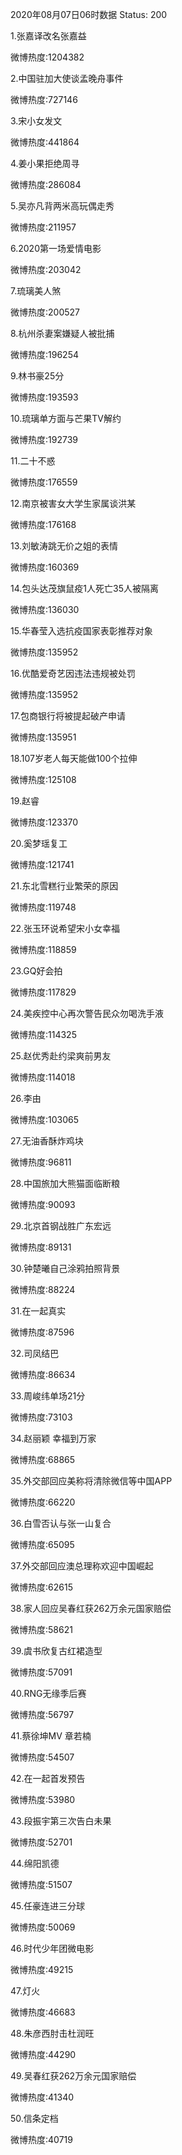 2020年08月07日06时数据
Status: 200

1.张嘉译改名张嘉益

微博热度:1204382

2.中国驻加大使谈孟晚舟事件

微博热度:727146

3.宋小女发文

微博热度:441864

4.姜小果拒绝周寻

微博热度:286084

5.吴亦凡背两米高玩偶走秀

微博热度:211957

6.2020第一场爱情电影

微博热度:203042

7.琉璃美人煞

微博热度:200527

8.杭州杀妻案嫌疑人被批捕

微博热度:196254

9.林书豪25分

微博热度:193593

10.琉璃单方面与芒果TV解约

微博热度:192739

11.二十不惑

微博热度:176559

12.南京被害女大学生家属谈洪某

微博热度:176168

13.刘敏涛跳无价之姐的表情

微博热度:160369

14.包头达茂旗鼠疫1人死亡35人被隔离

微博热度:136030

15.华春莹入选抗疫国家表彰推荐对象

微博热度:135952

16.优酷爱奇艺因违法违规被处罚

微博热度:135952

17.包商银行将被提起破产申请

微博热度:135951

18.107岁老人每天能做100个拉伸

微博热度:125108

19.赵睿

微博热度:123370

20.奚梦瑶复工

微博热度:121741

21.东北雪糕行业繁荣的原因

微博热度:119748

22.张玉环说希望宋小女幸福

微博热度:118859

23.GQ好会拍

微博热度:117829

24.美疾控中心再次警告民众勿喝洗手液

微博热度:114325

25.赵优秀赴约梁爽前男友

微博热度:114018

26.李由

微博热度:103065

27.无油香酥炸鸡块

微博热度:96811

28.中国旅加大熊猫面临断粮

微博热度:90093

29.北京首钢战胜广东宏远

微博热度:89131

30.钟楚曦自己涂鸦拍照背景

微博热度:88224

31.在一起真实

微博热度:87596

32.司凤结巴

微博热度:86634

33.周峻纬单场21分

微博热度:73103

34.赵丽颖 幸福到万家

微博热度:68865

35.外交部回应美称将清除微信等中国APP

微博热度:66220

36.白雪否认与张一山复合

微博热度:65095

37.外交部回应澳总理称欢迎中国崛起

微博热度:62615

38.家人回应吴春红获262万余元国家赔偿

微博热度:58621

39.虞书欣复古红裙造型

微博热度:57091

40.RNG无缘季后赛

微博热度:56797

41.蔡徐坤MV 章若楠

微博热度:54507

42.在一起首发预告

微博热度:53980

43.段振宇第三次告白未果

微博热度:52701

44.绵阳凯德

微博热度:51507

45.任豪连进三分球

微博热度:50069

46.时代少年团微电影

微博热度:49215

47.灯火

微博热度:46683

48.朱彦西肘击杜润旺

微博热度:44290

49.吴春红获262万余元国家赔偿

微博热度:41340

50.信条定档

微博热度:40719

